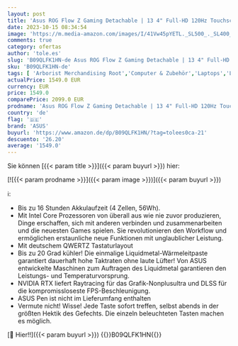 ```yaml
---
layout: post
title: 'Asus ROG Flow Z Gaming Detachable | 13 4" Full-HD 120Hz Touchscreen Display | Intel Core i9-12900H | 16 GB RAM | 1000 GB SSD | NVIDIA RTX 3050Ti | Windows 11 | QWERTZ Tastatur | Black | inkl. Tastatur'
date: 2023-10-15 08:34:54
image: 'https://m.media-amazon.com/images/I/41Vw45pYETL._SL500_._SL400_.jpg'
comments: true
category: ofertas
author: 'tole.es'
slug: 'B09QLFK1HN-de Asus ROG Flow Z Gaming Detachable | 13 4" Full-HD 120Hz...'
sku: 'B09QLFK1HN-de'
tags: [ 'Arborist Merchandising Root','Computer & Zubehör','Laptops','Laptops gaming','Normale Laptop-Computer','Self Service','Special Features Stores','a4cbee59-f823-40fe-831a-7de64f655f6f_0','a4cbee59-f823-40fe-831a-7de64f655f6f_101','asus','🇩🇪', ]
actualPrice: 1549.0 EUR
currency: EUR
price: 1549.0
comparePrice: 2099.0 EUR
prodname: 'Asus ROG Flow Z Gaming Detachable | 13 4" Full-HD 120Hz Touchscreen Display | Intel Core i9-12900H | 16 GB RAM | 1000 GB SSD | NVIDIA RTX 3050Ti | Windows 11 | QWERTZ Tastatur | Black | inkl. Tastatur'
country: 'de'
flag: '🇩🇪'
brand: 'ASUS'
buyurl: 'https://www.amazon.de/dp/B09QLFK1HN/?tag=tolees0ca-21'
descuento: '26.20'
average: '1549.0'
---
```


Sie können [{{< param title >}}]({{< param buyurl >}}) hier:

[![{{< param prodname >}}]({{< param image >}})]({{< param buyurl >}})

ℹ️:

- Bis zu 16 Stunden Akkulaufzeit (4 Zellen, 56Wh).
- Mit Intel Core Prozessoren von überall aus wie nie zuvor produzieren, Dinge erschaffen, sich mit anderen verbinden und zusammenarbeiten und die neuesten Games spielen. Sie revolutionieren den Workflow und ermöglichen erstaunliche neue Funktionen mit unglaublicher Leistung.
- Mit deutschem QWERTZ Tastaturlayout
- Bis zu 20 Grad kühler! Die einmalige Liquidmetal-Wärmeleitpaste garantiert dauerhaft hohe Taktraten ohne laute Lüfter! Von ASUS entwickelte Maschinen zum Auftragen des Liquidmetal garantieren den Leistungs- und Temperaturvorsprung.
- NVIDIA RTX liefert Raytracing für das Grafik-Nonplusultra und DLSS für die kompromissloseste FPS-Beschleunigung.
- ASUS Pen ist nicht im Lieferumfang enthalten
- Vermute nicht! Wisse! Jede Taste sofort treffen, selbst abends in der größten Hektik des Gefechts. Die einzeln beleuchteten Tasten machen es möglich.

[🛒 Hier!!]({{< param buyurl >}})
{{<world>}}B09QLFK1HN{{</world>}}
